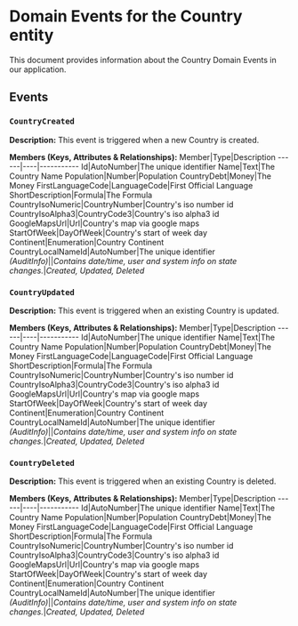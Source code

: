 # Domain Events for the Country entity

This document provides information about the Country Domain Events in our application.

## Events

### `CountryCreated`

**Description:**
This event is triggered when a new Country is created.

**Members (Keys, Attributes & Relationships):**
Member|Type|Description
------|----|-----------
Id|AutoNumber|The unique identifier
Name|Text|The Country Name
Population|Number|Population
CountryDebt|Money|The Money
FirstLanguageCode|LanguageCode|First Official Language
ShortDescription|Formula|The Formula
CountryIsoNumeric|CountryNumber|Country's iso number id
CountryIsoAlpha3|CountryCode3|Country's iso alpha3 id
GoogleMapsUrl|Url|Country's map via google maps
StartOfWeek|DayOfWeek|Country's start of week day
Continent|Enumeration|Country Continent
CountryLocalNameId|AutoNumber|The unique identifier
*(AuditInfo)*||*Contains date/time, user and system info on state changes.*|*Created, Updated, Deleted*


### `CountryUpdated`

**Description:** 
This event is triggered when an existing Country is updated.

**Members (Keys, Attributes & Relationships):**
Member|Type|Description
------|----|-----------
Id|AutoNumber|The unique identifier
Name|Text|The Country Name
Population|Number|Population
CountryDebt|Money|The Money
FirstLanguageCode|LanguageCode|First Official Language
ShortDescription|Formula|The Formula
CountryIsoNumeric|CountryNumber|Country's iso number id
CountryIsoAlpha3|CountryCode3|Country's iso alpha3 id
GoogleMapsUrl|Url|Country's map via google maps
StartOfWeek|DayOfWeek|Country's start of week day
Continent|Enumeration|Country Continent
CountryLocalNameId|AutoNumber|The unique identifier
*(AuditInfo)*||*Contains date/time, user and system info on state changes.*|*Created, Updated, Deleted*


### `CountryDeleted`

**Description:**
This event is triggered when an existing Country is deleted.

**Members (Keys, Attributes & Relationships):**
Member|Type|Description
------|----|-----------
Id|AutoNumber|The unique identifier
Name|Text|The Country Name
Population|Number|Population
CountryDebt|Money|The Money
FirstLanguageCode|LanguageCode|First Official Language
ShortDescription|Formula|The Formula
CountryIsoNumeric|CountryNumber|Country's iso number id
CountryIsoAlpha3|CountryCode3|Country's iso alpha3 id
GoogleMapsUrl|Url|Country's map via google maps
StartOfWeek|DayOfWeek|Country's start of week day
Continent|Enumeration|Country Continent
CountryLocalNameId|AutoNumber|The unique identifier
*(AuditInfo)*||*Contains date/time, user and system info on state changes.*|*Created, Updated, Deleted*

